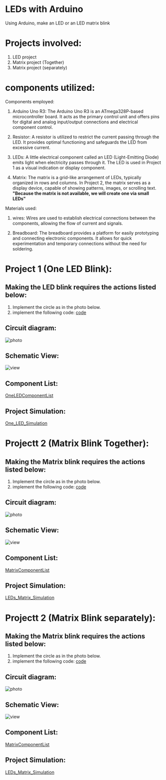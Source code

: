 # LEDs with Arduino
Using Arduino, make an LED or an LED matrix blink
# Projects involved:
   1. LED project
   2. Matrix project (Together)
   3. Matrix project (separately)
      
# components utilized:
   Components employed: 
   
  1. Arduino Uno R3: 
     The Arduino Uno R3 is an ATmega328P-based microcontroller board. It acts as the primary control unit and offers pins for digital and analog input/output connections and electrical component control.
     
  2. Resistor:
     A resistor is utilized to restrict the current passing through the LED. It provides optimal functioning and safeguards the LED from excessive current.

  3. LEDs:
     A little electrical component called an LED (Light-Emitting Diode) emits light when electricity passes through it. The LED is used in Project 1 as a visual indication or display component.
  4. Matrix:
     The matrix is a grid-like arrangement of LEDs, typically organized in rows and columns. In Project 2, the matrix serves as a display device, capable of showing patterns, images, or scrolling text. 
   **"Because the matrix is ​​not available, we will create one via small LEDs"**

   Materials used:
   1. wires:
     Wires are used to establish electrical connections between the components, allowing the flow of current and signals.
     
  2. Breadboard:
     The breadboard provides a platform for easily prototyping and connecting electronic components. It allows for quick experimentation and temporary connections without the need for soldering.

     
# Project 1 (One LED Blink):

## Making the LED blink requires the actions listed below:
 1. Implement the circle as in the photo below.
 2. implement the following code:
    [code](one_led1.ino)
    
## Circuit diagram:

 ![photo](oneLed.png)

## Schematic View:

 ![view](OneLedSchematicView.png)

## Component List:
 [OneLEDComponentList](bom(1).csv)
 
## Project Simulation:

   [One_LED_Simulation](https://www.tinkercad.com/things/9RqAp2i8Kv1?sharecode=SRRs4kuQcDXSNCNJreI9U81CKv-d_VdoaQ8gEULciP4)

# Projectt 2 (Matrix Blink Together):

## Making the Matrix blink requires the actions listed below:
 1. Implement the circle as in the photo below.
 2. implement the following code:
    [code](leds_matrix1.ino)
    
## Circuit diagram:

 ![photo](Leds_Matrix.png)
 
## Schematic View:

 ![view](MatrixLedSchematicView.png)

## Component List:
 [MatrixComponentList](bom.csv)
 
## Project Simulation:

   [LEDs_Matrix_Simulation](https://www.tinkercad.com/things/gbCONzobMt5?sharecode=TJ898d1SV5XW51pPebJpzKuATCj2WapI4wcFLrvNi_E)

# Projectt 2 (Matrix Blink separately):

## Making the Matrix blink requires the actions listed below:
 1. Implement the circle as in the photo below.
 2. implement the following code:
    [code](leds_matrix1.ino)
    
## Circuit diagram:

 ![photo](Leds_Matrix.png)
 
## Schematic View:

 ![view](MatrixLedSchematicView.png)

## Component List:
 [MatrixComponentList](bom.csv)
 
## Project Simulation:

   [LEDs_Matrix_Simulation](https://www.tinkercad.com/things/gbCONzobMt5?sharecode=TJ898d1SV5XW51pPebJpzKuATCj2WapI4wcFLrvNi_E)

